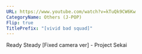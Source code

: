 ```yaml
---
URL: https://www.youtube.com/watch?v=kTuQk9CW6Kw
CategoryName: Others (J-POP)
Flip: true
TitlePrefix: "[vivid bad squad]"
---
```


Ready Steady [Fixed camera ver] - Project Sekai
